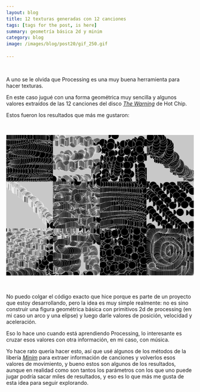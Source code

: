 ```yaml
---
layout: blog
title: 12 texturas generadas con 12 canciones
tags: [tags for the post, is here]  
summary: geometría básica 2d y minim 
category: blog
image: /images/blog/post20/gif_250.gif

---
```

<br>

A uno se le olvida que Processing es una muy buena herramienta para hacer texturas.

En este caso jugué con una forma geométrica muy sencilla y algunos valores extraídos de las 12 canciones del disco [*The Warning*](https://open.spotify.com/album/4AZpJ7WG1RFcimSggc05ZC) de Hot Chip.

Estos fueron los resultados que más me gustaron:

<br>

![Alt text](/images/blog/post20/2.png)    

<br>

No puedo colgar el código exacto que hice porque es parte de un proyecto que estoy desarrollando, pero la idea es muy simple realmente: no es sino construir una figura geométrica básica con primitivos 2d de processing (en mi caso un arco y una elipse) y luego darle valores de posición, velocidad y aceleración. 

Eso lo hace uno cuando está aprendiendo Processing, lo interesante es cruzar esos valores con otra información, en mi caso, con música.

Yo hace rato quería hacer esto, así que usé algunos de los métodos de la libería [*Minim*](http://code.compartmental.net/tools/minim/) para extraer información de canciones y volverlos esos valores de movimiento, y bueno estos son algunos de los resultados, aunque en realidad como son tantos los parámetros con los que uno puede jugar podría sacar miles de resultados, y eso es lo que más me gusta de esta idea para seguir explorando. 



<br>
<br>
<br>


